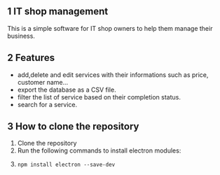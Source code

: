 ## 1 IT shop management
This is a simple software for IT shop owners to help them manage their business. 

## 2 Features
- add,delete and edit services with their informations such as price, customer name...
- export the database as a CSV file. 
- filter the list of service based on their completion status. 
- search for a service.

## 3 How to clone the repository
1. Clone the repository
2. Run the following commands to install electron modules:
3.     npm install electron --save-dev
